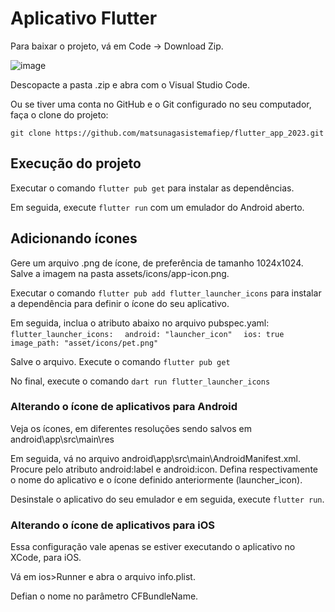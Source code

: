 # Aplicativo Flutter

Para baixar o projeto, vá em Code -> Download Zip.

![image](https://github.com/matsunagasistemafiep/flutter_app_2023/assets/83678675/32347416-d63a-4bfc-893f-446c11f16225)

Descopacte a pasta .zip e abra com o Visual Studio Code.

Ou se tiver uma conta no GitHub e o Git configurado no seu computador, faça o clone do projeto:

``git clone https://github.com/matsunagasistemafiep/flutter_app_2023.git``

## Execução do projeto
Executar o comando ``flutter pub get`` para instalar as dependências.

Em seguida, execute ``flutter run`` com um emulador do Android aberto.

## Adicionando ícones
Gere um arquivo .png de ícone, de preferência de tamanho 1024x1024. Salve a imagem na pasta assets/icons/app-icon.png.

Executar o comando ``flutter pub add flutter_launcher_icons`` para instalar a dependência para definir o ícone do seu aplicativo.

Em seguida, inclua o atributo abaixo no arquivo pubspec.yaml:
``flutter_launcher_icons:``
``  android: "launcher_icon"``
``  ios: true``
``  image_path: "asset/icons/pet.png"``

Salve o arquivo. Execute o comando ``flutter pub get``

No final, execute o comando ``dart run flutter_launcher_icons``

### Alterando o ícone de aplicativos para Android

Veja os ícones, em diferentes resoluções sendo salvos em android\app\src\main\res

Em seguida, vá no arquivo android\app\src\main\AndroidManifest.xml. Procure pelo atributo android:label e android:icon. Defina respectivamente o nome do aplicativo e o ícone definido anteriormente (launcher_icon).

Desinstale o aplicativo do seu emulador e em seguida, execute ``flutter run``.

### Alterando o ícone de aplicativos para iOS
Essa configuração vale apenas se estiver executando o aplicativo no XCode, para iOS.

Vá em ios>Runner e abra o arquivo info.plist.

Defian o nome no parâmetro CFBundleName.
